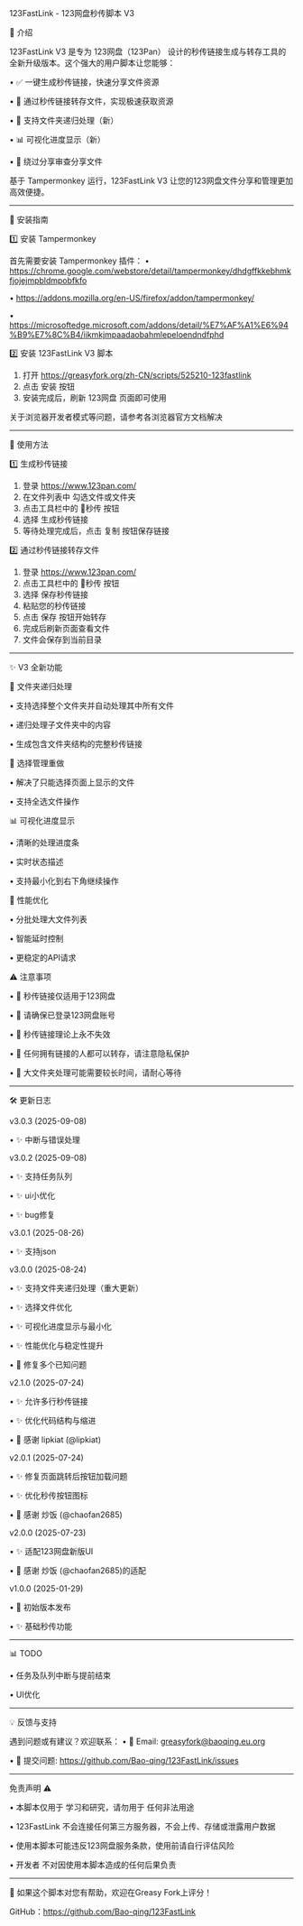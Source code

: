 123FastLink - 123网盘秒传脚本 V3

📌 介绍

123FastLink V3 是专为 123网盘（123Pan） 设计的秒传链接生成与转存工具的全新升级版本。这个强大的用户脚本让您能够：

• ✅ 一键生成秒传链接，快速分享文件资源

• 🔄 通过秒传链接转存文件，实现极速获取资源

• 📁 支持文件夹递归处理（新）

• 📊 可视化进度显示（新）

• 📌 绕过分享审查分享文件



基于 Tampermonkey 运行，123FastLink V3 让您的123网盘文件分享和管理更加高效便捷。

---
🚀 安装指南

1️⃣ 安装 Tampermonkey

首先需要安装 Tampermonkey 插件：
• https://chrome.google.com/webstore/detail/tampermonkey/dhdgffkkebhmkfjojejmpbldmpobfkfo

• https://addons.mozilla.org/en-US/firefox/addon/tampermonkey/

• https://microsoftedge.microsoft.com/addons/detail/%E7%AF%A1%E6%94%B9%E7%8C%B4/iikmkjmpaadaobahmlepeloendndfphd

2️⃣ 安装 123FastLink V3 脚本

1. 打开 https://greasyfork.org/zh-CN/scripts/525210-123fastlink
2. 点击 安装 按钮
3. 安装完成后，刷新 123网盘 页面即可使用

关于浏览器开发者模式等问题，请参考各浏览器官方文档解决

---
🎯 使用方法

1️⃣ 生成秒传链接

1. 登录 https://www.123pan.com/
2. 在文件列表中 勾选文件或文件夹
3. 点击工具栏中的 🚀秒传 按钮
4. 选择 生成秒传链接
5. 等待处理完成后，点击 复制 按钮保存链接

2️⃣ 通过秒传链接转存文件

1. 登录 https://www.123pan.com/
2. 点击工具栏中的 🚀秒传 按钮
3. 选择 保存秒传链接
4. 粘贴您的秒传链接
5. 点击 保存 按钮开始转存
6. 完成后刷新页面查看文件
7. 文件会保存到当前目录
---
✨ V3 全新功能

📁 文件夹递归处理

• 支持选择整个文件夹并自动处理其中所有文件

• 递归处理子文件夹中的内容

• 生成包含文件夹结构的完整秒传链接

🔄 选择管理重做

• 解决了只能选择页面上显示的文件

• 支持全选文件操作

📊 可视化进度显示

• 清晰的处理进度条

• 实时状态描述

• 支持最小化到右下角继续操作

🚀 性能优化

• 分批处理大文件列表

• 智能延时控制

• 更稳定的API请求

⚠️ 注意事项

• 📌 秒传链接仅适用于123网盘

• 📌 请确保已登录123网盘账号

• 📌 秒传链接理论上永不失效

• 📌 任何拥有链接的人都可以转存，请注意隐私保护

• 📌 大文件夹处理可能需要较长时间，请耐心等待

---
🛠️ 更新日志

v3.0.3 (2025-09-08)

• ✨ 中断与错误处理

v3.0.2 (2025-09-08)

• ✨ 支持任务队列

• ✨ ui小优化

• ✨ bug修复

v3.0.1 (2025-08-26)

• ✨ 支持json

v3.0.0 (2025-08-24)

• ✨ 支持文件夹递归处理（重大更新）

• ✨ 选择文件优化

• ✨ 可视化进度显示与最小化

• ✨ 性能优化与稳定性提升

• 🐛 修复多个已知问题

v2.1.0 (2025-07-24)

• ✨ 允许多行秒传链接

• ✨ 优化代码结构与缩进

• 📌 感谢 lipkiat (@lipkiat)

v2.0.1 (2025-07-24)

• ✨ 修复页面跳转后按钮加载问题

• ✨ 优化秒传按钮图标

• 📌 感谢 炒饭 (@chaofan2685)

v2.0.0 (2025-07-23)

• ✨ 适配123网盘新版UI

• 📌 感谢 炒饭 (@chaofan2685)的适配

v1.0.0 (2025-01-29)

• 🎉 初始版本发布

• ✨ 基础秒传功能

---
📊 TODO

• 任务及队列中断与提前结束

• UI优化

---
💡 反馈与支持

遇到问题或有建议？欢迎联系：
• 📧 Email: greasyfork@baoqing.eu.org

• 🐛 提交问题: https://github.com/Bao-qing/123FastLink/issues

---
免责声明 ⚠️

• 本脚本仅用于 学习和研究，请勿用于 任何非法用途

• 123FastLink 不会连接任何第三方服务器，不会上传、存储或泄露用户数据

• 使用本脚本可能违反123网盘服务条款，使用前请自行评估风险

• 开发者 不对因使用本脚本造成的任何后果负责

---
🙏 如果这个脚本对您有帮助，欢迎在Greasy Fork上评分！

GitHub：https://github.com/Bao-qing/123FastLink